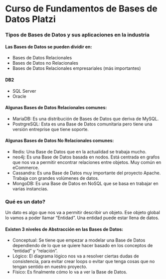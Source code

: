 # Curso de Fundamentos de Bases de Datos Platzi
### Tipos de Bases de Datos y sus aplicaciones en la industria

#### Las Bases de Datos se pueden dividir en:

* Bases de Datos Relacionales
* Bases de Datos no Relacionales
* Bases de Datos Relacionales empresariales (más importantes)

#### DB2
- SQL Server
- Oracle

#### Algunas Bases de Datos Relacionales comunes:
- MariaDB: Es una distribución de Bases de Datos que deriva de MySQL.
- PostrgreSQL: Esta es una Base de Datos comunitaria pero tiene una versión entreprise que tiene soporte.

#### Algunas Bases de Datos No Relacionales comunes:
- Redis: Una Base de Datos que en la actualidad se trabaja mucho.
- neo4j: Es una Base de Datos basada en nodos. Está centrada en grafos que nos va a permitir encontrar relaciones entre objetos. Muy común en eCommerce.
- Cassandra: Es una Base de Datos muy importante del proyecto Apache. Trabaja con grandes volúmenes de datos.
- MongoDB: Es una Base de Datos en NoSQL que se basa en trabajar en varias instancias.

### Qué es un dato?
Un dato es algo que nos va a permitir describir un objeto. Ese objeto global lo vamos a poder llamar “Entidad”. Una entidad puede estar llena de datos.

#### Existen 3 niveles de Abstracción en las Bases de Datos:
- Conceptual: Se tiene que empezar a modelar una Base de Datos dependiendo de lo que se quiere hacer basado en los conceptos de “entidad” y “relación”.
- Lógico: El diagrama lógico nos va a resolver ciertas dudas de consistencia, para evitar crear loops o evitar que tenga cosas que no tengan sentido en nuestro proyecto.
- Físico: Es finalmente cómo lo va a ver la Base de Datos.
